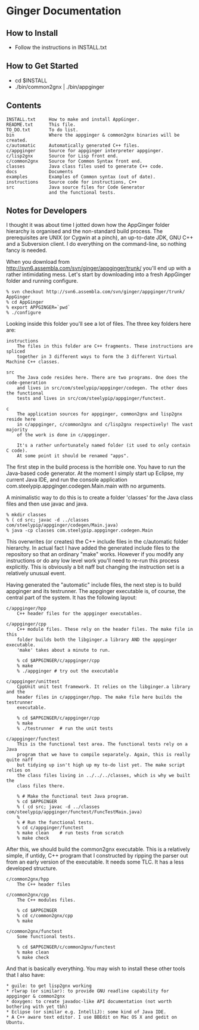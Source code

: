 Ginger Documentation
====================

How to Install
--------------

  * Follow the instructions in INSTALL.txt


How to Get Started
------------------

  * cd $INSTALL
  * ./bin/common2gnx | ./bin/appginger


Contents
--------

    INSTALL.txt     How to make and install AppGinger.
    README.txt      This file.
    TO_DO.txt       To do list.
    bin             Where the appginger & common2gnx binaries will be created.
    c/automatic     Automatically generated C++ files.
    c/appginger     Source for appginger interpreter appginger.
    c/lisp2gnx      Source for Lisp front end.
    c/common2gnx	Source for Common Syntax front end.
    classes         Java class files used to generate C++ code.
    docs            Documents
    examples        Examples of Common syntax (out of date).
    instructions    Source code for instructions, C++ 
    src             Java source files for Code Generator
    				and the functional tests.

Notes for Developers
--------------------

I thought it was about time I jotted down how the AppGinger folder
hierarchy is organised and the non-standard build process. The
prerequisites are UNIX (or Cygwin at a pinch), an up-to-date JDK, GNU
C++ and a Subversion client. I do everything on the command-line, so
nothing fancy is needed.

When you download from
http://svn6.assembla.com/svn/ginger/appginger/trunk/ you'll end up with
a rather intimidating mess. Let's start by downloading into a fresh
AppGinger folder and running configure.

	% svn checkout http://svn6.assembla.com/svn/ginger/appginger/trunk/ AppGinger
	% cd AppGinger
	% export APPGINGER=`pwd`
	% ./configure

Looking inside this folder you'll see a lot of files. The three key
folders here are:

	instructions
		The files in this folder are C++ fragments. These instructions are spliced
		together in 3 different ways to form the 3 different Virtual Machine C++ classes.

	src
		The Java code resides here. There are two programs. One does the code-generation
		and lives in src/com/steelypip/appginger/codegen. The other does the functional
		tests and lives in src/com/steelypip/appginger/functest.

	c
		The application sources for appginger, common2gnx and lisp2gnx reside here
		in c/appginger, c/common2gnx and c/lisp2gnx respectively! The vast majority
		of the work is done in c/appginger.

		It's a rather unfortunately named folder (it used to only contain C code).
		At some point it should be renamed "apps".

The first step in the build process is the horrible one. You have to run
the Java-based code generator. At the moment I simply start up Eclipse,
my current Java IDE, and run the console application
com.steelypip.appginger.codegen.Main.main with no arguments. 

A minimalistic way to do this is to create a folder 'classes' for the
Java class files and then use javac and java.

	% mkdir classes 
	% ( cd src; javac -d ../classes com/steelypip/appginger/codegen/Main.java)
	% java -cp classes com.steelypip.appginger.codegen.Main

This overwrites (or creates) the C++ include files in the c/automatic
folder hierarchy. In actual fact I have added the generated include
files to the repository so that an ordinary "make" works. However if you
modify any instructions or do any low level work you'll need to re-run
this process explicitly. This is obviously a bit naff but changing the
instruction set is a relatively unusual event.

Having generated the "automatic" include files, the next step is to
build appginger and its testrunner. The appginger executable is, of
course, the central part of the system. It has the following layout:

	c/appginger/hpp
		C++ header files for the appginger executables. 

	c/appginger/cpp
		C++ module files. These rely on the header files. The make file in this
		folder builds both the libginger.a library AND the appginger executable.
		'make' takes about a minute to run.

		% cd $APPGINGER/c/appginger/cpp
		% make 
		% ./appginger # try out the executable

	c/appginger/unittest
		CppUnit unit test framework. It relies on the libginger.a library and the
		header files in c/appginger/hpp. The make file here builds the testrunner
		executable.

		% cd $APPGINGER/c/appginger/cpp
		% make
		% ./testrunner	# run the unit tests

	c/appginger/functest
		This is the functional test area. The functional tests rely on a Java
		program that we have to compile separately. Again, this is really quite naff
		but tidying up isn't high up my to-do list yet. The make script relies on
		the class files living in ../../../classes, which is why we built the
		class files there.

		% # Make the functional test Java program.
		% cd $APPGINGER
		% ( cd src; javac -d ../classes com/steelypip/appginger/functest/FuncTestMain.java)
		%
		% # Run the functional tests.
		% cd c/appginger/functest	
		% make clean	# run tests from scratch
		% make check
	
After this, we should build the common2gnx executable. This is a
relatively simple, if untidy, C++ program that I constructed by ripping
the parser out from an early version of the executable. It needs some
TLC. It has a less developed structure.

	c/common2gnx/hpp
		The C++ header files
	
	c/common2gnx/cpp
		The C++ modules files.

		% cd $APPGINGER
		% cd c/common2gnx/cpp
		% make

	c/common2gnx/functest
		Some functional tests.

		% cd $APPGINGER/c/common2gnx/functest
		% make clean
		% make check

And that is basically everything. You may wish to install these other
tools that I also have:

	* guile: to get lisp2gnx working
	* rlwrap (or similar): to provide GNU readline capability for appginger & common2gnx 
	* doxygen: to create javadoc-like API documentation (not worth bothering with yet tbh)
	* Eclipse (or similar e.g. IntelliJ): some kind of Java IDE.
	* A C++ aware text editor. I use BBEdit on Mac OS X and gedit on Ubuntu.
